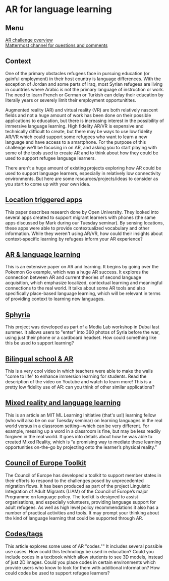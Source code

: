 # AR for language learning

## Menu

[AR challenge overview](https://gitlab.refugeelearning.site/rla/course-central/blob/master/challenge3/README.md)<br>
[Mattermost channel for questions and comments](https://mattermost.refugeelearning.site/rla/channels/challenge-3-ar)

## Context

One of the primary obstacles refugees face in pursuing education (or gainful employment) in their host country is language differences. With the exception of Jordan and some parts of Iraq, most Syrian refugees are living in countries where Arabic is not the primary language of instruction or work. The need to learn French or German or Turkish can delay their education by literally years or severely limit their employment opportunitites. 

Augmented reality (AR) and virtual reality (VR) are both relatively nascent fields and not a huge amount of work has been done on their possible applications to education, but there is increasing interest in the possibility of immersive language learning. High fidelity AR/VR is expensive and technically difficult to create, but there may be ways to use low fidelity AR/VR which could support some refugees who want to learn a new language and have access to a smartphone. For the purpose of this challenge we'll be focusing in on AR, and asking you to start playing with some of the tools used to create AR and to think about how they could be used to support refugee language learners. 

There aren't a huge amount of existing projects exploring how AR could be used to support language learners, especially in relatively low connectivity environments. But here are some resources/projects/ideas to consider as you start to come up with your own idea. 

## [Location triggered apps](http://oro.open.ac.uk/49677/4/ACM_HCI%20Refugees_Charitonos%2BKukulska-Hulme.pdf)

This paper describes research done by Open University. They looked into several apps created to support migrant learners with phones (the same apps discussed by Mark during our Tuesday seminar).  By sensing locations, these apps were able to provide contextualized vocabulary and other information. While they weren't using AR/VR, how could their insights about context-specific learning by refugees inform your AR experience?  

## [AR & language learning](http://llt.msu.edu/issues/october2016/emerging.pdf) 

This is an extensive paper on AR and learning. It begins by going over the Pokemon Go example, which was a huge AR success. It explores the connection between AR and current theories of second language acquisition, which emphasize localized, contextual learning and meaningful connections to the real world. It talks about some AR tools and also specifically place-based language learning, which will be relevant in terms of providing context to learning new languages.

## [Sphyria](https://www.youtube.com/watch?v=_0QKmC0imjs)

This project was developed as part of a Media Lab workshop in Dubai last summer. It allows users to "enter" into 360 photos of Syria before the war, using just their phone or a cardboard headset. How could something like this be used to support learning? 

## [Bilingual school & AR](https://www.youtube.com/watch?v=vzCX6vftoZs)

This is a very cool video in which teachers were able to make the walls "come to life" to enhance immersion learning for students. Read the description of the video on Youtube and watch to learn more! This is a pretty low fidelity use of AR: can you think of other similar applications? 

## [Mixed reality and language learning](https://medium.com/mit-media-lab/mixing-realities-language-learning-in-the-wild-dc835ed89c40)

This is an article an MIT ML Learning Initiative (that's us!) learning fellow (who will also be on our Tuesday seminar) on learning languages in the real world versus in a classroom setting--which can be very different. For example, messing up a word in a classroom is fine, but may be less readily forgiven in the real world. It goes into details about how he was able to created Mixed Reality, which is “a promising way to mediate these learning opportunities on-the-go by projecting onto the learner’s physical reality.”

## [Council of Europe Toolkit](https://www.coe.int/en/web/language-support-for-adult-refugees/home)

The Council of Europe has developed a toolkit to support member states in their efforts to respond to the challenges posed by unprecedented migration flows. It has been produced as part of the project Linguistic Integration of Adult Migrants (LIAM) of the Council of Europe’s major Programme on language policy. The toolkit is designed to assist organisations, and especially volunteers, providing language support for adult refugees. As well as high level policy recommendations it also has a number of practical activities and tools. It may prompt your thinking about the kind of language learning that could be supported through AR.  

## [Codes/tags](https://medium.com/arjs/ar-code-a-fast-path-to-augmented-reality-60e51be3cbdf) 

This article explores some uses of AR "codes."" It includes several possible use cases. How could this technology be used in education? Could  you include codes in a textbook which allow students to see 3D models, instead of just 2D images. Could you place codes in certain environments which provide users who know to look for them with additional information? How could codes be used to support refugee learners? 